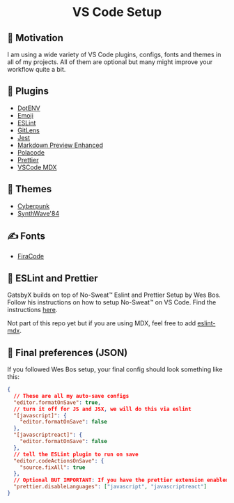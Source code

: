<h1 align="center">
  VS Code Setup
</h1>

## 🚀 Motivation

I am using a wide variety of VS Code plugins, configs, fonts and themes in all of my projects.
All of them are optional but many might improve your workflow quite a bit.

## 👷 Plugins

- [DotENV](https://marketplace.visualstudio.com/items?itemName=mikestead.dotenv)
- [Emoji](https://marketplace.visualstudio.com/items?itemName=Perkovec.emoji)
- [ESLint](https://marketplace.visualstudio.com/items?itemName=dbaeumer.vscode-eslint)
- [GitLens](https://marketplace.visualstudio.com/items?itemName=eamodio.gitlens)
- [Jest](https://marketplace.visualstudio.com/items?itemName=Orta.vscode-jest)
- [Markdown Preview Enhanced](https://marketplace.visualstudio.com/items?itemName=shd101wyy.markdown-preview-enhanced)
- [Polacode](https://marketplace.visualstudio.com/items?itemName=pnp.polacode)
- [Prettier](https://marketplace.visualstudio.com/items?itemName=esbenp.prettier-vscode)
- [VSCode MDX](https://marketplace.visualstudio.com/items?itemName=JounQin.vscode-mdx)

## 🌈 Themes

- [Cyberpunk](https://marketplace.visualstudio.com/items?itemName=max-SS.cyberpunk)
- [SynthWave'84](https://marketplace.visualstudio.com/items?itemName=RobbOwen.synthwave-vscode)

## ✍ Fonts

- [FiraCode](https://github.com/tonsky/FiraCode)

## 👀 ESLint and Prettier

GatsbyX builds on top of No-Sweat™ Eslint and Prettier Setup by Wes Bos. Follow his instructions on how to setup No-Sweat™ on VS Code. Find the instructions [here](https://github.com/wesbos/eslint-config-wesbos).

Not part of this repo yet but if you are using MDX, feel free to add [eslint-mdx](https://github.com/mdx-js/eslint-mdx).

## 🏁 Final preferences (JSON)

If you followed Wes Bos setup, your final config should look something like this:

```json
{
  // These are all my auto-save configs
  "editor.formatOnSave": true,
  // turn it off for JS and JSX, we will do this via eslint
  "[javascript]": {
    "editor.formatOnSave": false
  },
  "[javascriptreact]": {
    "editor.formatOnSave": false
  },
  // tell the ESLint plugin to run on save
  "editor.codeActionsOnSave": {
    "source.fixAll": true
  },
  // Optional BUT IMPORTANT: If you have the prettier extension enabled for other languages like CSS and HTML, turn it off for JS since we are doing it through Eslint already
  "prettier.disableLanguages": ["javascript", "javascriptreact"]
}
```
